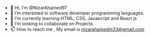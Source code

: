 - 👋 Hi, I’m @NizarAhamed97
- 👀 I’m interested in software developer programming languages.
- 🌱 I’m currently learning HTML, CSS, Javascript and React js
- 💞️ I’m looking to collaborate on Projects.
- 📫 How to reach me , My email is nizarahamedm33@gmail.com 

<!---
NizarAhamed97/NizarAhamed97 is a ✨ special ✨ repository because its `README.md` (this file) appears on your GitHub profile.
You can click the Preview link to take a look at your changes.
--->
